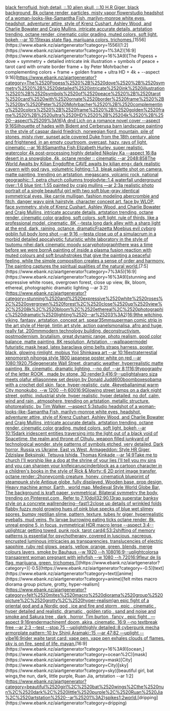 [black ferrofluid, high detail, ::.10 alien skull, ::.10 H.R Giger, black background, 8k octane render, particles, misty vapor,](https://www.ebank.nz/aiartgenerator?category=black%2520ferrofluid%2C%2520high%2520detail%2C%2520%3A%3A.10%2520alien%2520skull%2C%2520%3A%3A.10%2520H.R%2520Giger%2C%2520black%2520background%2C%25208k%2520octane%2520render%2C%2520particles%2C%2520misty%2520vapor%2C)[flower](https://www.ebank.nz/aiartgenerator?category=flower)[studio headshot of a woman-looks-like-Samantha Fish, marilyn-monroe white eyes, headshot, adventurer attire, style of Krenz Cushart, Ashley Wood, and Charlie Bowater and Craig Mullins, intricate accurate details, artstation trending, octane render, cinematic color grading, muted colors, soft light, bokeh --ar 10:15](https://www.ebank.nz/aiartgenerator?category=studio%2520headshot%2520of%2520a%2520woman-looks-like-Samantha%2520Fish%2C%2520marilyn-monroe%2520white%2520eyes%2C%2520headshot%2C%2520adventurer%2520attire%2C%2520style%2520of%2520Krenz%2520Cushart%2C%2520Ashley%2520Wood%2C%2520and%2520Charlie%2520Bowater%2520and%2520Craig%2520Mullins%2C%2520intricate%2520accurate%2520details%2C%2520artstation%2520trending%2C%2520octane%2520render%2C%2520cinematic%2520color%2520grading%2C%2520muted%2520colors%2C%2520soft%2520light%2C%2520bokeh%2520--ar%252010%3A15)[texas state flag. marijuana colors. trichomes.](https://www.ebank.nz/aiartgenerator?category=texas%2520state%2520flag.%2520marijuana%2520colors.%2520trichomes.)[1556](https://www.ebank.nz/aiartgenerator?category=1556)[1:2](https://www.ebank.nz/aiartgenerator?category=1%3A2)[16:9](https://www.ebank.nz/aiartgenerator?category=16%3A9)[The Popess + dove + symmetry + detailed intricate ink illustration + symbols of peace + tarot card with ornate border frame + by Peter Mohrbacher + complementing colors + frame + golden frame + ultra HD + 4k + --aspect 9:16](https://www.ebank.nz/aiartgenerator?category=The%2520Popess%2520%2B%2520dove%2520%2B%2520symmetry%2520%2B%2520detailed%2520intricate%2520ink%2520illustration%2520%2B%2520symbols%2520of%2520peace%2520%2B%2520tarot%2520card%2520with%2520ornate%2520border%2520frame%2520%2B%2520by%2520Peter%2520Mohrbacher%2520%2B%2520complementing%2520colors%2520%2B%2520frame%2520%2B%2520golden%2520frame%2520%2B%2520ultra%2520HD%2520%2B%25204k%2520%2B%2520--aspect%25209%3A16)[A dnd Lich on a romance novel cover --aspect 9:16](https://www.ebank.nz/aiartgenerator?category=A%2520dnd%2520Lich%2520on%2520a%2520romance%2520novel%2520cover%2520--aspect%25209%3A16)[Silhouette of hades with Bident and Cerberus](https://www.ebank.nz/aiartgenerator?category=Silhouette%2520of%2520hades%2520with%2520Bident%2520and%2520Cerberus)[a barn landscape painting in the style of caspar david friedrich, norwegian fjord, mountain, pile of stones, misty river, sunset acle covered Duke from the 18th century, alone and frightened, in an empty courtroom, overcast, hazy, rays of light, cinematic --ar 16:8](https://www.ebank.nz/aiartgenerator?category=a%2520barn%2520landscape%2520painting%2520in%2520the%2520style%2520of%2520caspar%2520david%2520friedrich%2C%2520norwegian%2520fjord%2C%2520mountain%2C%2520pile%2520of%2520stones%2C%2520misty%2520river%2C%2520sunset%2520acle%2520covered%2520Duke%2520from%2520the%252018th%2520century%2C%2520alone%2520and%2520frightened%2C%2520in%2520an%2520empty%2520courtroom%2C%2520overcast%2C%2520hazy%2C%2520rays%2520of%2520light%2C%2520cinematic%2520--ar%252016%3A8)[Samantha Fish Elizabeth Hurley, super realistic, watercolor 4k post-processing highly detailed Nikolay Ka --aspect 16:8](https://www.ebank.nz/aiartgenerator?category=Samantha%2520Fish%2520Elizabeth%2520Hurley%2C%2520super%2520realistic%2C%2520watercolor%25204k%2520post-processing%2520highly%2520detailed%2520Nikolay%2520Ka%2520--aspect%252016%3A8)[a desert in a snowglobe, 4k, octane render :: cinematic --ar 2048:858](https://www.ebank.nz/aiartgenerator?category=a%2520desert%2520in%2520a%2520snowglobe%2C%25204k%2C%2520octane%2520render%2520%3A%3A%2520cinematic%2520--ar%25202048%3A858)[The World Awaits by Kilian Eng](https://www.ebank.nz/aiartgenerator?category=The%2520World%2520Awaits%2520by%2520Kilian%2520Eng)[dof](https://www.ebank.nz/aiartgenerator?category=dof)[the CAVE awaits by kilian eng](https://www.ebank.nz/aiartgenerator?category=the%2520CAVE%2520awaits%2520by%2520kilian%2520eng)[< dark realistic cavern with god rays, volumetric lighting::1.3, bleak palette shot on camera, matte painting, trending on artstation, megascans, volcanic rock, national geographic::1, petra church collumns troglodyte::1.4 waterfall underground river::1.6 blue tint::1.55 painted by craig mullins —ar 2:3](https://www.ebank.nz/aiartgenerator?category=%3C%2520dark%2520realistic%2520cavern%2520with%2520god%2520rays%2C%2520volumetric%2520lighting%3A%3A1.3%2C%2520bleak%2520palette%2520shot%2520on%2520camera%2C%2520matte%2520painting%2C%2520trending%2520on%2520artstation%2C%2520megascans%2C%2520volcanic%2520rock%2C%2520national%2520geographic%3A%3A1%2C%2520petra%2520church%2520collumns%2520troglodyte%3A%3A1.4%2520waterfall%2520underground%2520river%3A%3A1.6%2520blue%2520tint%3A%3A1.55%2520painted%2520by%2520craig%2520mullins%2520%E2%80%94ar%25202%3A3)[a realistic photo portrait of a single beautiful girl with two soft blue-gray identical symmetrical eyes, like carrie mulligan, fashion modeling abercrombie and fitch, danger wavy pink hairstyle, character concept art, face by WLOP, face symmetry, style of Krenz Cushart, Ashley Wood, and Charlie Bowater and Craig Mullins, intricate accurate details, artstation trending, octane render, cinematic color grading, soft colors, soft light, rule of thirds, like a professional model, cinematic, 8K --test](https://www.ebank.nz/aiartgenerator?category=a%2520realistic%2520photo%2520portrait%2520of%2520a%2520single%2520beautiful%2520girl%2520with%2520two%2520soft%2520blue-gray%2520identical%2520symmetrical%2520eyes%2C%2520like%2520carrie%2520mulligan%2C%2520fashion%2520modeling%2520abercrombie%2520and%2520fitch%2C%2520danger%2520wavy%2520pink%2520hairstyle%2C%2520character%2520concept%2520art%2C%2520face%2520by%2520WLOP%2C%2520face%2520symmetry%2C%2520style%2520of%2520Krenz%2520Cushart%2C%2520Ashley%2520Wood%2C%2520and%2520Charlie%2520Bowater%2520and%2520Craig%2520Mullins%2C%2520intricate%2520accurate%2520details%2C%2520artstation%2520trending%2C%2520octane%2520render%2C%2520cinematic%2520color%2520grading%2C%2520soft%2520colors%2C%2520soft%2520light%2C%2520rule%2520of%2520thirds%2C%2520like%2520a%2520professional%2520model%2C%2520cinematic%2C%25208K%2520--test)[a long dark alley with a sharp light at the end, dark, raining, octance, dramatic](https://www.ebank.nz/aiartgenerator?category=a%2520long%2520dark%2520alley%2520with%2520a%2520sharp%2520light%2520at%2520the%2520end%2C%2520dark%2C%2520raining%2C%2520octance%2C%2520dramatic)[Frazetta Moebius evil cyborg goblin full body long shot  —ar 9:16 —test](https://www.ebank.nz/aiartgenerator?category=Frazetta%2520Moebius%2520evil%2520cyborg%2520goblin%2520full%2520body%2520long%2520shot%2520%2520%E2%80%94ar%25209%3A16%2520%E2%80%94test)[a close up of a simulacrum in a morbid detailed apocalyptic futuristic white laboratory in the style of tsutomu nihei dark cinematic moody scary](https://www.ebank.nz/aiartgenerator?category=a%2520close%2520up%2520of%2520a%2520simulacrum%2520in%2520a%2520morbid%2520detailed%2520apocalyptic%2520futuristic%2520white%2520laboratory%2520in%2520the%2520style%2520of%2520tsutomu%2520nihei%2520dark%2520cinematic%2520moody%2520scary)[photograph](https://www.ebank.nz/aiartgenerator?category=photograph)[there was a time before we were born](https://www.ebank.nz/aiartgenerator?category=there%2520was%2520a%2520time%2520before%2520we%2520were%2520born)[A painting of inside a plasma fusion reaction with muted colours and soft brushstrokes that give the painting a peaceful feeling, while the simple composition creates a sense of order and harmony. The painting captures the spiritual qualities of the natural world.](https://www.ebank.nz/aiartgenerator?category=A%2520painting%2520of%2520inside%2520a%2520plasma%2520fusion%2520reaction%2520with%2520muted%2520colours%2520and%2520soft%2520brushstrokes%2520that%2520give%2520the%2520painting%2520a%2520peaceful%2520feeling%2C%2520while%2520the%2520simple%2520composition%2520creates%2520a%2520sense%2520of%2520order%2520and%2520harmony.%2520The%2520painting%2520captures%2520the%2520spiritual%2520qualities%2520of%2520the%2520natural%2520world.)[7:5](https://www.ebank.nz/aiartgenerator?category=7%3A5)[16:9](https://www.ebank.nz/aiartgenerator?category=16%3A9)[stunning and expressive white roses, overgrown forest, close up view, 8k, bloom, ethereal, photographic dramatic lighting --ar 3:2](https://www.ebank.nz/aiartgenerator?category=stunning%2520and%2520expressive%2520white%2520roses%2C%2520overgrown%2520forest%2C%2520close%2520up%2520view%2C%25208k%2C%2520bloom%2C%2520ethereal%2C%2520photographic%2520dramatic%2520lighting%2520--ar%25203%3A2)[16:9](https://www.ebank.nz/aiartgenerator?category=16%3A9)[the witching, viking, fantasy, artstation, concept art, spear](https://www.ebank.nz/aiartgenerator?category=the%2520witching%2C%2520viking%2C%2520fantasy%2C%2520artstation%2C%2520concept%2520art%2C%2520spear)[35mm](https://www.ebank.nz/aiartgenerator?category=35mm)[superman comic strip in the art style of Hergé, tintin art style, action panels](https://www.ebank.nz/aiartgenerator?category=superman%2520comic%2520strip%2520in%2520the%2520art%2520style%2520of%2520Herg%C3%A9%2C%2520tintin%2520art%2520style%2C%2520action%2520panels)[monalisa, afro and huge, really fat, 200mm](https://www.ebank.nz/aiartgenerator?category=monalisa%2C%2520afro%2520and%2520huge%2C%2520really%2520fat%2C%2520200mm)[modern technology building, deconstructivism, postmodernism, brutalism, great dynamic range, photo realism, good color balance, matte painting, 8K resolution, Artstation, --wallpaper](https://www.ebank.nz/aiartgenerator?category=modern%2520technology%2520building%2C%2520deconstructivism%2C%2520postmodernism%2C%2520brutalism%2C%2520great%2520dynamic%2520range%2C%2520photo%2520realism%2C%2520good%2520color%2520balance%2C%2520matte%2520painting%2C%25208K%2520resolution%2C%2520Artstation%2C%2520--wallpaper)[model futuristic mask head, latex baraclava gimp belts straps harness, poster, black, glowing rimlight, mobius Yoji Shinkawa art --ar 10:16](https://www.ebank.nz/aiartgenerator?category=model%2520futuristic%2520mask%2520head%2C%2520latex%2520baraclava%2520gimp%2520belts%2520straps%2520harness%2C%2520poster%2C%2520black%2C%2520glowing%2520rimlight%2C%2520mobius%2520Yoji%2520Shinkawa%2520art%2520--ar%252010%3A16)[extraterrestial xenomorph nihonga style 1800 japanese poster white on red --ar 1080:1920](https://www.ebank.nz/aiartgenerator?category=extraterrestial%2520xenomorph%2520nihonga%2520style%25201800%2520japanese%2520poster%2520white%2520on%2520red%2520--ar%25201080%3A1920)[.75](https://www.ebank.nz/aiartgenerator?category=.75)[degenerate Wall Street, dramatic weather, hyperrealistic matte painting, 8k, cinematic, dramatic lighting, --no dof, --ar 8:11](https://www.ebank.nz/aiartgenerator?category=degenerate%2520Wall%2520Street%2C%2520dramatic%2520weather%2C%2520hyperrealistic%2520matte%2520painting%2C%25208k%2C%2520cinematic%2C%2520dramatic%2520lighting%2C%2520--no%2520dof%2C%2520--ar%25208%3A11)[16:9](https://www.ebank.nz/aiartgenerator?category=16%3A9)[typography of the letter ROOK , made by stone, 3D render](https://www.ebank.nz/aiartgenerator?category=typography%2520of%2520the%2520letter%2520ROOK%2520%2C%2520made%2520by%2520stone%2C%25203D%2520render)[3:4](https://www.ebank.nz/aiartgenerator?category=3%3A4)[16:9](https://www.ebank.nz/aiartgenerator?category=16%3A9)[--uplight](https://www.ebank.nz/aiartgenerator?category=--uplight)[alvaro siza meets olafur elliason](https://www.ebank.nz/aiartgenerator?category=alvaro%2520siza%2520meets%2520olafur%2520elliason)[new set design by Donald Judd](https://www.ebank.nz/aiartgenerator?category=new%2520set%2520design%2520by%2520Donald%2520Judd)[600](https://www.ebank.nz/aiartgenerator?category=600)[boomboxes](https://www.ebank.nz/aiartgenerator?category=boomboxes)[obama with a crochet doll skin, face, hyper-realistic, cute, 4k](https://www.ebank.nz/aiartgenerator?category=obama%2520with%2520a%2520crochet%2520doll%2520skin%2C%2520face%2C%2520hyper-realistic%2C%2520cute%2C%25204k)[eyeball](https://www.ebank.nz/aiartgenerator?category=eyeball)[animal warm City monokubo  --w 1200 --h 600](https://www.ebank.nz/aiartgenerator?category=animal%2520warm%2520City%2520monokubo%C2%A0%2520--w%25201200%2520--h%2520600)[16:9](https://www.ebank.nz/aiartgenerator?category=16%3A9)[Glowing street lamps on a dark night street, gothic, industrial style, hyper realistic, hyper detailed, no dof, calm, wind and rain , atmosphere, trending on artstation, metallic structure, photorealistic, by Tim Walker, —aspect 5:3](https://www.ebank.nz/aiartgenerator?category=Glowing%2520street%2520lamps%2520on%2520a%2520dark%2520night%2520street%2C%2520gothic%2C%2520industrial%2520style%2C%2520hyper%2520realistic%2C%2520hyper%2520detailed%2C%2520no%2520dof%2C%2520calm%2C%2520wind%2520and%2520rain%2520%2C%2520atmosphere%2C%2520trending%2520on%2520artstation%2C%2520metallic%2520structure%2C%2520photorealistic%2C%2520by%2520Tim%2520Walker%2C%2520%E2%80%94aspect%25205%3A3)[studio headshot of a woman-looks-like-Samantha Fish, marilyn-monroe white eyes, headshot, adventurer attire, style of Krenz Cushart, Ashley Wood, and Charlie Bowater and Craig Mullins, intricate accurate details, artstation trending, octane render, cinematic color grading, muted colors, soft light, bokeh --ar 10:15](https://www.ebank.nz/aiartgenerator?category=studio%2520headshot%2520of%2520a%2520woman-looks-like-Samantha%2520Fish%2C%2520marilyn-monroe%2520white%2520eyes%2C%2520headshot%2C%2520adventurer%2520attire%2C%2520style%2520of%2520Krenz%2520Cushart%2C%2520Ashley%2520Wood%2C%2520and%2520Charlie%2520Bowater%2520and%2520Craig%2520Mullins%2C%2520intricate%2520accurate%2520details%2C%2520artstation%2520trending%2C%2520octane%2520render%2C%2520cinematic%2520color%2520grading%2C%2520muted%2520colors%2C%2520soft%2520light%2C%2520bokeh%2520--ar%252010%3A15)[dark iridescent entities traversing into the light out of a black void of Spacetime, the realm and throne of Cthulu, weapon filled junkyard of technological wonder, style patterns of symbols etched, very detailed, Dark horror, Russia vs Ukraine, East vs West, Armageddon: Style HR Giger, Zdzislaw Beksinski, Tetsuya Ishida, Thomas Kinkade --ar 14:9](https://www.ebank.nz/aiartgenerator?category=dark%2520iridescent%2520entities%2520traversing%2520into%2520the%2520light%2520out%2520of%2520a%2520black%2520void%2520of%2520Spacetime%2C%2520the%2520realm%2520and%2520throne%2520of%2520Cthulu%2C%2520weapon%2520filled%2520junkyard%2520of%2520technological%2520wonder%2C%2520style%2520patterns%2520of%2520symbols%2520etched%2C%2520very%2520detailed%2C%2520Dark%2520horror%2C%2520Russia%2520vs%2520Ukraine%2C%2520East%2520vs%2520West%2C%2520Armageddon%3A%2520Style%2520HR%2520Giger%2C%2520Zdzislaw%2520Beksinski%2C%2520Tetsuya%2520Ishida%2C%2520Thomas%2520Kinkade%2520--ar%252014%3A9)[Take me to church I'll worship like a dog at the shrine of your lies I'll tell you my sins and you can sharpen your knife](https://www.ebank.nz/aiartgenerator?category=Take%2520me%2520to%2520church%2520I%27ll%2520worship%2520like%2520a%2520dog%2520at%2520the%2520shrine%2520of%2520your%2520lies%2520I%27ll%2520tell%2520you%2520my%2520sins%2520and%2520you%2520can%2520sharpen%2520your%2520knife)[icarus](https://www.ebank.nz/aiartgenerator?category=icarus)[cinderblock as a cartoon character in a children's books in the style of Rick & Morty::6 2D print image transfer, octane render::2](https://www.ebank.nz/aiartgenerator?category=cinderblock%2520as%2520a%2520cartoon%2520character%2520in%2520a%2520children%27s%2520books%2520in%2520the%2520style%2520of%2520Rick%2520%26%2520Morty%3A%3A6%25202D%2520print%2520image%2520transfer%2C%2520octane%2520render%3A%3A2)[honeycomb creature, honey, cinematic](https://www.ebank.nz/aiartgenerator?category=honeycomb%2520creature%2C%2520honey%2C%2520cinematic)[A blueprint of steampunk style Antique globe,  fully displayed, Wooden base, prop design, Heavy machine armor,  Earth , world map, Medieval Style World Globe Bar, The background is kraft paper, symmetrical,  Bilateral symmetry the body,  trending on Pinterest.com  ,  Refer to 7:10](https://www.ebank.nz/aiartgenerator?category=A%2520blueprint%2520of%2520steampunk%2520style%2520Antique%2520globe%2C%2520%2520fully%2520displayed%2C%2520Wooden%2520base%2C%2520prop%2520design%2C%2520Heavy%2520machine%2520armor%2C%2520%2520Earth%2520%2C%2520world%2520map%2C%2520Medieval%2520Style%2520World%2520Globe%2520Bar%2C%2520The%2520background%2520is%2520kraft%2520paper%2C%2520symmetrical%2C%2520%2520Bilateral%2520symmetry%2520the%2520body%2C%2520%2520trending%2520on%2520Pinterest.com%2520%2520%2C%2520%2520Refer%2520to%25207%3A10)[doll](https://www.ebank.nz/aiartgenerator?category=doll)[32:9](https://www.ebank.nz/aiartgenerator?category=32%3A9)[0.13](https://www.ebank.nz/aiartgenerator?category=0.13)[rap superstar banksy style on a concrete wall](https://www.ebank.nz/aiartgenerator?category=rap%2520superstar%2520banksy%2520style%2520on%2520a%2520concrete%2520wall)[rendering](https://www.ebank.nz/aiartgenerator?category=rendering)[--fast](https://www.ebank.nz/aiartgenerator?category=--fast)[1:2](https://www.ebank.nz/aiartgenerator?category=1%3A2)[close up details of wrinkled folds flabby fuzzy mold growing hues of pink blue specks of blue wet slimey spores, bumpy reptilian slime, pattern, texture, tubes hr giger, hyperrealistic eyeballs, mud veins, fly larvae burrowing eating ticks octane render, 8k, unreal engine 5, in focus, symmetrical HDR macro lense --aspect 3:4](https://www.ebank.nz/aiartgenerator?category=close%2520up%2520details%2520of%2520wrinkled%2520folds%2520flabby%2520fuzzy%2520mold%2520growing%2520hues%2520of%2520pink%2520blue%2520specks%2520of%2520blue%2520wet%2520slimey%2520spores%2C%2520bumpy%2520reptilian%2520slime%2C%2520pattern%2C%2520texture%2C%2520tubes%2520hr%2520giger%2C%2520hyperrealistic%2520eyeballs%2C%2520mud%2520veins%2C%2520fly%2520larvae%2520burrowing%2520eating%2520ticks%2520octane%2520render%2C%25208k%2C%2520unreal%2520engine%25205%2C%2520in%2520focus%2C%2520symmetrical%2520HDR%2520macro%2520lense%2520--aspect%25203%3A4)[--uplight](https://www.ebank.nz/aiartgenerator?category=--uplight)[car getting towed, punk rock, tarot card](https://www.ebank.nz/aiartgenerator?category=car%2520getting%2520towed%2C%2520punk%2520rock%2C%2520tarot%2520card)[4:5](https://www.ebank.nz/aiartgenerator?category=4%3A5)[3:2](https://www.ebank.nz/aiartgenerator?category=3%3A2)[shifting of memory patterns is essential for psychotherapy, covered in luscious, nacreous, encrusted luminous intricacies as transparencies, translucencies of electric sapphire, ruby red glows, pearls, yellow, orange, green, blends, merge colours layers, smoke by Bauhaus --w 1920 --h 1080](https://www.ebank.nz/aiartgenerator?category=shifting%2520of%2520memory%2520patterns%2520is%2520essential%2520for%2520psychotherapy%2C%2520covered%2520in%2520luscious%2C%2520nacreous%2C%2520encrusted%2520luminous%2520intricacies%2520as%2520transparencies%2C%2520translucencies%2520of%2520electric%2520sapphire%2C%2520ruby%2520red%2520glows%2C%2520pearls%2C%2520yellow%2C%2520orange%2C%2520green%2C%2520blends%2C%2520merge%2520colours%2520layers%2C%2520smoke%2520by%2520Bauhaus%2520--w%25201920%2520--h%25201080)[16:9](https://www.ebank.nz/aiartgenerator?category=16%3A9)[--uplight](https://www.ebank.nz/aiartgenerator?category=--uplight)[colors](https://www.ebank.nz/aiartgenerator?category=colors)[a transaprent woman pregnant with jellyfish --w 1080 --h 720](https://www.ebank.nz/aiartgenerator?category=a%2520transaprent%2520woman%2520pregnant%2520with%2520jellyfish%2520--w%25201080%2520--h%2520720)[16:9](https://www.ebank.nz/aiartgenerator?category=16%3A9)[fleur de lis flag. marijuana. green. trichomes.](https://www.ebank.nz/aiartgenerator?category=fleur%2520de%2520lis%2520flag.%2520marijuana.%2520green.%2520trichomes.)[](https://www.ebank.nz/aiartgenerator?category=)[-0.5](https://www.ebank.nz/aiartgenerator?category=-0.5)[text](https://www.ebank.nz/aiartgenerator?category=text)[anime](https://www.ebank.nz/aiartgenerator?category=anime)[felt mites macro diorama group picture, grotty, hyper-realism](https://www.ebank.nz/aiartgenerator?category=felt%2520mites%2520macro%2520diorama%2520group%2520picture%2C%2520grotty%2C%2520hyper-realism)[an epic fight of a oriental god and a Nordic god , ice and fire and storm , epic , cinematic , hyper detailed and realistic, dramatic , golden ratio , sand and noise and smoke and Sakura tree , dark , horror, Tim burton , fancy , epic fight , —aspect 9:16](https://www.ebank.nz/aiartgenerator?category=an%2520epic%2520fight%2520of%2520a%2520oriental%2520god%2520and%2520a%2520Nordic%2520god%2520%2C%2520ice%2520and%2520fire%2520and%2520storm%2520%2C%2520epic%2520%2C%2520cinematic%2520%2C%2520hyper%2520detailed%2520and%2520realistic%2C%2520dramatic%2520%2C%2520golden%2520ratio%2520%2C%2520sand%2520and%2520noise%2520and%2520smoke%2520and%2520Sakura%2520tree%2520%2C%2520dark%2520%2C%2520horror%2C%2520Tim%2520burton%2520%2C%2520fancy%2520%2C%2520epic%2520fight%2520%2C%2520%E2%80%94aspect%25209%3A16)[render](https://www.ebank.nz/aiartgenerator?category=render)[machine](https://www.ebank.nz/aiartgenerator?category=machine)[mf doom, akira, cinematic, 16:9 --no text](https://www.ebank.nz/aiartgenerator?category=mf%2520doom%2C%2520akira%2C%2520cinematic%2C%252016%3A9%2520--no%2520text)[break free --ar 2:3 --test --stop 75 --uplight](https://www.ebank.nz/aiartgenerator?category=break%2520free%2520--ar%25202%3A3%2520--test%2520--stop%252075%2520--uplight)[highly detailed::8 cyberpunk mecha armorplate pattern::10 by Shinji Aramaki::15 —ar 47:82 —uplight --vibe](https://www.ebank.nz/aiartgenerator?category=highly%2520detailed%3A%3A8%2520cyberpunk%2520mecha%2520armorplate%2520pattern%3A%3A10%2520by%2520Shinji%2520Aramaki%3A%3A15%2520%E2%80%94ar%252047%3A82%2520%E2%80%94uplight%2520--vibe)[16:9](https://www.ebank.nz/aiartgenerator?category=16%3A9)[rider waite tarot card: vape pen. vape pen exhales clouds of flames. sky is on fire. seed of life. mayan.](https://www.ebank.nz/aiartgenerator?category=rider%2520waite%2520tarot%2520card%3A%2520vape%2520pen.%2520vape%2520pen%2520exhales%2520clouds%2520of%2520flames.%2520sky%2520is%2520on%2520fire.%2520seed%2520of%2520life.%2520mayan.)[16:9](https://www.ebank.nz/aiartgenerator?category=16%3A9)[ocean,](https://www.ebank.nz/aiartgenerator?category=ocean%2C)[mask](https://www.ebank.nz/aiartgenerator?category=mask)[City](https://www.ebank.nz/aiartgenerator?category=City)[sky](https://www.ebank.nz/aiartgenerator?category=sky)[beautiful girl, bat wings,the nun, dark, little purple, Ruan Jia, artstation --ar 1:2](https://www.ebank.nz/aiartgenerator?category=beautiful%2520girl%2C%2520bat%2520wings%2Cthe%2520nun%2C%2520dark%2C%2520little%2520purple%2C%2520Ruan%2520Jia%2C%2520artstation%2520--ar%25201%3A2)[spikes](https://www.ebank.nz/aiartgenerator?category=spikes)[1:2](https://www.ebank.nz/aiartgenerator?category=1%3A2)[world.](https://www.ebank.nz/aiartgenerator?category=world.)[dripping](https://www.ebank.nz/aiartgenerator?category=dripping)